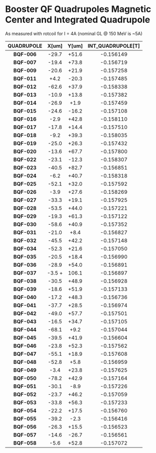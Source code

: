 Booster QF Quadrupoles Magnetic Center and Integrated Quadrupole
================================================

As measured with rotcoil for I = 4A (nominal GL @ 150 MeV is ~5A)

| QUADRUPOLE  | X[um]  | Y[um] | INT_QUADRUPOLE[T] |
| :--------:  | :----: | :---: | :---------------: |
| **BQF-006** | -29.7  | +51.6 | -0.156149 |
| **BQF-007** | -19.4  | +73.8 | -0.156719 |
| **BQF-009** | -20.6  | +21.9 | -0.157258 |
| **BQF-011** |  +4.2  | -20.3 | -0.157485 |
| **BQF-012** | -62.6  | +37.9 | -0.158338 |
| **BQF-013** | -10.9  | +13.8 | -0.157382 |
| **BQF-014** | -26.9  |  +1.9 | -0.157459 |
| **BQF-015** | -24.6  | -16.2 | -0.157108 |
| **BQF-016** |  -2.9  | +42.8 | -0.158110 |
| **BQF-017** | -17.8  | +14.4 | -0.157510 |
| **BQF-018** |  -9.2  | +39.3 | -0.158035 |
| **BQF-019** | -25.0  | +26.3 | -0.157432 |
| **BQF-020** | -13.6  | +67.7 | -0.157800 |
| **BQF-022** | -23.1  | -12.3 | -0.158307 |
| **BQF-023** | -40.5  | +82.7 | -0.156851 |
| **BQF-024** |  -6.2  | +40.7 | -0.158318 |
| **BQF-025** | -52.1  | +32.0 | -0.157592 |
| **BQF-026** |  -3.9  | +27.6 | -0.158269 |
| **BQF-027** | -33.3  | +19.1 | -0.157925 |
| **BQF-028** | -53.5  | +44.0 | -0.157221 |
| **BQF-029** | -19.3  | +61.3 | -0.157122 |
| **BQF-030** | -58.6  | +40.9 | -0.157352 |
| **BQF-031** | -21.0  |  +8.4 | -0.156827 |
| **BQF-032** | -45.5  | +42.2 | -0.157148 |
| **BQF-034** | -52.3  | +21.6 | -0.157050 |
| **BQF-035** | -20.5  | +18.4 | -0.156990 |
| **BQF-036** | -28.9  | +54.0 | -0.156891 |
| **BQF-037** |  -3.5 +| 106.1 | -0.156897 |
| **BQF-038** | -30.5  | +48.9 | -0.156928 |
| **BQF-039** | -18.6  | +51.9 | -0.157133 |
| **BQF-040** | -17.2  | +48.3 | -0.156736 |
| **BQF-041** | -37.7  | +28.5 | -0.156974 |
| **BQF-042** | -49.0  | +57.7 | -0.157501 |
| **BQF-043** | -16.5  | +34.7 | -0.157105 |
| **BQF-044** | -68.1  |  +9.2 | -0.157044 |
| **BQF-045** | -39.5  | +41.9 | -0.156604 |
| **BQF-046** | -23.8  | +52.3 | -0.157562 |
| **BQF-047** | -55.1  | +18.9 | -0.157608 |
| **BQF-048** | -52.8  |  +5.8 | -0.156959 |
| **BQF-049** |  -3.4  | +23.8 | -0.157625 |
| **BQF-050** | -78.2  | +42.9 | -0.157164 |
| **BQF-051** | -30.1  |  -8.9 | -0.157226 |
| **BQF-052** | -23.7  | +46.2 | -0.157059 |
| **BQF-053** | -33.8  | +56.3 | -0.157233 |
| **BQF-054** | -22.2  | +17.5 | -0.156760 |
| **BQF-055** | -39.2  |  -2.3 | -0.156416 |
| **BQF-056** | -26.3  | +15.5 | -0.156523 |
| **BQF-057** | -14.6  | -26.7 | -0.156561 |
| **BQF-058** |  -5.6  | +52.8 | -0.157072 |
